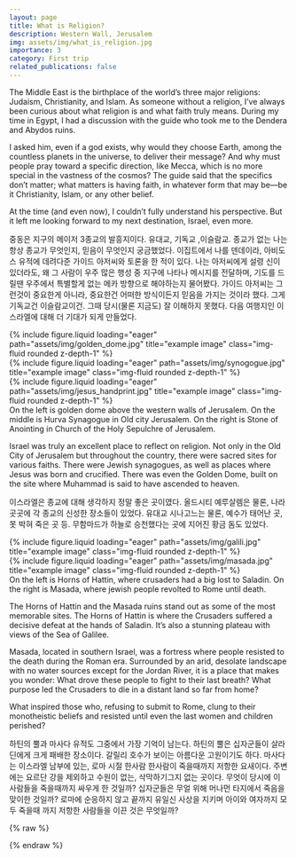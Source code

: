 ```yaml
---
layout: page
title: What is Religion?
description: Western Wall, Jerusalem
img: assets/img/what_is_religion.jpg
importance: 3
category: First trip
related_publications: false
---
```

The Middle East is the birthplace of the world’s three major religions: Judaism, Christianity, and Islam. As someone without a religion, I’ve always been curious about what religion is and what faith truly means. During my time in Egypt, I had a discussion with the guide who took me to the Dendera and Abydos ruins.

I asked him, even if a god exists, why would they choose Earth, among the countless planets in the universe, to deliver their message? And why must people pray toward a specific direction, like Mecca, which is no more special in the vastness of the cosmos? The guide said that the specifics don’t matter; what matters is having faith, in whatever form that may be—be it Christianity, Islam, or any other belief.

At the time (and even now), I couldn’t fully understand his perspective. But it left me looking forward to my next destination, Israel, even more.

중동은 지구의 메이저 3종교의 발흥지이다. 유대교, 기독교 ,이슬람교. 종교가 없는 나는 항상 종교가 무엇인지, 믿음이 무엇인지 궁금했었다. 이집트에서 나를 덴데이라, 아비도스 유적에 데려다준 가이드 아저씨와 토론을 한 적이 있다. 나는 아저씨에게 설령 신이 있더라도, 왜 그 사람이 우주 많은 행성 중 지구에 나타나 메시지를 전달하며, 기도를 드릴땐 우주에서 특별할게 없는 메카 방향으로 해야하는지 물어봤다. 가이드 아저씨는 그런것이 중요한게 아니라, 중요한건 어떠한 방식이든지 믿음을 가지는 것이라 했다. 그게 기독교건 이슬람교이건. 그때 당시(물론 지금도) 잘 이해하지 못했다. 다음 여행지인 이스라엘에 대해 더 기대가 되게 만들었다. 

<div class="row">
    <div class="col-sm mt-3 mt-md-0">
        {% include figure.liquid loading="eager" path="assets/img/golden_dome.jpg" title="example image" class="img-fluid rounded z-depth-1" %}
    </div>
    <div class="col-sm mt-3 mt-md-0">
        {% include figure.liquid loading="eager" path="assets/img/synogogue.jpg" title="example image" class="img-fluid rounded z-depth-1" %}
    </div>
    <div class="col-sm mt-3 mt-md-0">
        {% include figure.liquid loading="eager" path="assets/img/jesus_handprint.jpg" title="example image" class="img-fluid rounded z-depth-1" %}
    </div>
</div>
<div class="caption">
    On the left is golden dome above the western walls of Jerusalem. On the middle is Hurva Synagogue in Old city Jerusalem. On the right is Stone of Anointing in Church of the Holy Sepulchre of Jerusalem.
</div>

Israel was truly an excellent place to reflect on religion. Not only in the Old City of Jerusalem but throughout the country, there were sacred sites for various faiths. There were Jewish synagogues, as well as places where Jesus was born and crucified. There was even the Golden Dome, built on the site where Muhammad is said to have ascended to heaven.

이스라엘은 종교에 대해 생각하지 정말 좋은 곳이였다. 올드시티 예루살렘은 물론, 나라 곳곳에 각 종교의 신성한 장소들이 있었다. 유대교 시나고느는 물론, 예수가 태어난 곳, 못 박혀 죽은 곳 등. 무함마드가 하늘로 승천했다는 곳에 지어진 황금 돔도 있었다. 



<div class="row">
    <div class="col-sm mt-3 mt-md-0">
        {% include figure.liquid loading="eager" path="assets/img/galili.jpg" title="example image" class="img-fluid rounded z-depth-1" %}
    </div>
    <div class="col-sm mt-3 mt-md-0">
        {% include figure.liquid loading="eager" path="assets/img/masada.jpg" title="example image" class="img-fluid rounded z-depth-1" %}
    </div>
</div>
<div class="caption">
    On the left is Horns of Hattin, where crusaders had a big lost to Saladin. On the right is Masada, where jewish people revolted to Rome until death.
</div>


The Horns of Hattin and the Masada ruins stand out as some of the most memorable sites. The Horns of Hattin is where the Crusaders suffered a decisive defeat at the hands of Saladin. It’s also a stunning plateau with views of the Sea of Galilee.

Masada, located in southern Israel, was a fortress where people resisted to the death during the Roman era. Surrounded by an arid, desolate landscape with no water sources except for the Jordan River, it is a place that makes you wonder: What drove these people to fight to their last breath? What purpose led the Crusaders to die in a distant land so far from home?

What inspired those who, refusing to submit to Rome, clung to their monotheistic beliefs and resisted until even the last women and children perished?

하틴의 뿔과 마사다 유적도 그중에서 가장 기억이 남는다. 하틴의 뿔은 십자군들이 살라딘에게 크게 패배한 장소이다. 갈릴리 호수가 보이는 아름다운 고원이기도 하다. 마사다는 이스라엘 남부에 있는, 로마 시절 한사람 한사람이 죽을때까지 저항한 요새이다. 주변에는 요르단 강을 제외하고 수원이 없는, 삭막하기그지 없는 곳이다. 무엇이 당시에 이 사람들을 죽을때까지 싸우게 한 것일까? 십자군들은 무얼 위해 머나먼 타지에서 죽음을 맞이한 것일까? 로마에 순응하지 않고 끝까지 유일신 사상을 지키며 아이와 여자까지 모두 죽을때 까지 저항한 사람들을 이끈 것은 무엇일까? 




{% raw %}



{% endraw %}
